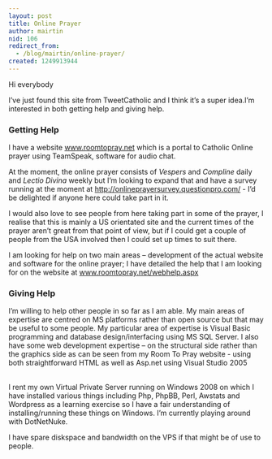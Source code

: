 ```yaml
---
layout: post
title: Online Prayer
author: mairtin
nid: 106
redirect_from:
  - /blog/mairtin/online-prayer/
created: 1249913944
---
```

<p>Hi everybody</p>
<p>I&rsquo;ve just found this site from TweetCatholic and I think it&rsquo;s a super idea.I&rsquo;m interested in both getting help and giving help.</p>
<h3>Getting Help</h3>
<p>I have a website <a target="_blank" href="http://www.roomtopray.net">www.roomtopray.net</a> which is a portal to Catholic Online prayer using TeamSpeak, software for audio chat.</p>
<p>At the moment, the online prayer consists of <em>Vespers</em> and <em>Compline </em>daily and <em>Lectio Divina </em>weekly but I&rsquo;m looking to expand that and have a survey running at the moment at <a target="_blank" href="http://onlineprayersurvey.questionpro.com/">http://onlineprayersurvey.questionpro.com/</a> - I&rsquo;d be delighted if anyone here could take part in it.</p>
<p>I would also love to see people from here taking part in some of the prayer, I realise that this is mainly a US orientated site and the current times of the prayer aren&rsquo;t great from that point of view, but if I could get a couple of people from the USA involved then I could set up times to suit there.</p>
<p>I am looking for help on two main areas &ndash; development of the actual website and software for the online prayer; I have detailed the help that I am looking for on the website at <a target="_blank" href="http://www.roomtopray.net/webhelp.aspx">www.roomtopray.net/webhelp.aspx</a>&nbsp;</p>
<h3>Giving Help</h3>
<p>I&rsquo;m willing to help other people in so far as I am able. My main areas of expertise are centred on MS platforms rather than open source but that may be useful to some people. My particular area of expertise is Visual Basic programming and database design/interfacing using MS SQL Server. I also have some web development expertise &ndash; on the structural side rather than the graphics side as can be seen from my Room To Pray website&nbsp;-&nbsp;using both straightforward HTML as well as Asp.net&nbsp;using Visual Studio 2005<br />
&nbsp;</p>
<p>I rent my own Virtual Private Server running on Windows 2008 on which I have installed various things including Php, PhpBB, Perl, Awstats and Wordpress as a learning exercise so I have a fair understanding of installing/running these things on Windows. I&rsquo;m currently playing around with DotNetNuke.</p>
<p>I have spare diskspace and bandwidth on the VPS if that might be of use to people.</p>
<p>&nbsp;</p>
